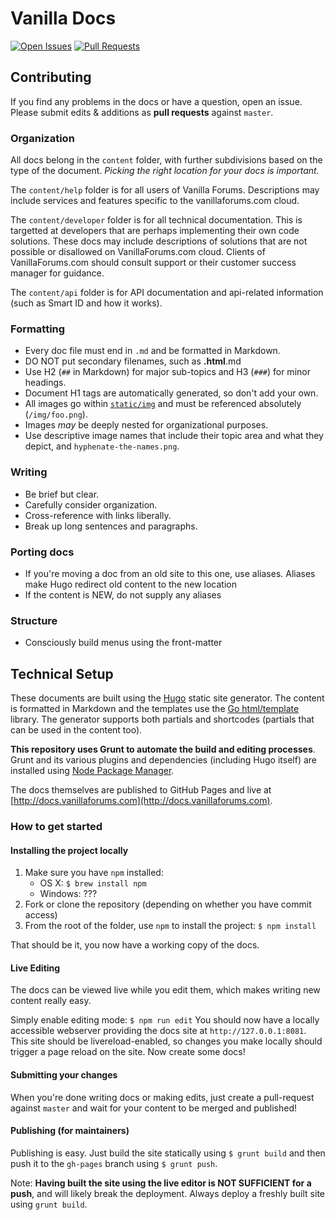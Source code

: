 # Vanilla Docs

[![Open Issues](http://img.shields.io/github/issues/vanilla/docs.svg?style=flat)](https://github.com/vanilla/docs/issues) [![Pull Requests](http://img.shields.io/github/issues-pr/vanilla/docs.svg?style=flat)](https://github.com/vanilla/docs/pulls)

## Contributing

If you find any problems in the docs or have a question, open an issue. Please submit edits & additions as __pull requests__ against `master`.

### Organization

All docs belong in the `content` folder, with further subdivisions based on the type of the document. *Picking the right location for your docs is important.*

The `content/help` folder is for all users of Vanilla Forums. Descriptions may include services and features specific to the vanillaforums.com cloud.

The `content/developer` folder is for all technical documentation. This is targetted at developers that are perhaps implementing their own code solutions. These docs may include descriptions of solutions that are not possible or disallowed on VanillaForums.com cloud. Clients of VanillaForums.com should consult support or their customer success manager for guidance.

The `content/api` folder is for API documentation and api-related information (such as Smart ID and how it works).

### Formatting

* Every doc file must end in `.md` and be formatted in Markdown.
* DO NOT put secondary filenames, such as <document>**.html**.md
* Use H2 (`##` in Markdown) for major sub-topics and H3 (`###`) for minor headings.
* Document H1 tags are automatically generated, so don't add your own.
* All images go within [`static/img`](static/img) and must be referenced absolutely (`/img/foo.png`).
* Images *may* be deeply nested for organizational purposes.
* Use descriptive image names that include their topic area and what they depict, and `hyphenate-the-names.png`.

### Writing

* Be brief but clear.
* Carefully consider organization.
* Cross-reference with links liberally.
* Break up long sentences and paragraphs.

### Porting docs

* If you're moving a doc from an old site to this one, use aliases. Aliases make Hugo redirect old content to the new location
* If the content is NEW, do not supply any aliases

### Structure

 * Consciously build menus using the front-matter

## Technical Setup

These documents are built using the [Hugo](https://gohugo.io) static site generator. The content is formatted in Markdown and the templates use the [Go html/template](http://gohugo.io/templates/go-templates/) library. The generator supports both partials and shortcodes (partials that can be used in the content too).

__This repository uses Grunt to automate the build and editing processes__. Grunt and its various plugins and dependencies (including Hugo itself) are installed using [Node Package Manager](https://www.npmjs.com/).

The docs themselves are published to GitHub Pages and live at [http://docs.vanillaforums.com](http://docs.vanillaforums.com).

### How to get started

#### Installing the project locally

1. Make sure you have `npm` installed:
	* OS X: `$ brew install npm`
	* Windows: ???
2. Fork or clone the repository (depending on whether you have commit access)
3. From the root of the folder, use `npm` to install the project: `$ npm install`

That should be it, you now have a working copy of the docs.

#### Live Editing 

The docs can be viewed live while you edit them, which makes writing new content really easy. 

Simply enable editing mode: `$ npm run edit`
You should now have a locally accessible webserver providing the docs site at `http://127.0.0.1:8081`. This site should be livereload-enabled, so changes you make locally should trigger a page reload on the site. Now create some docs!

#### Submitting your changes

When you're done writing docs or making edits, just create a pull-request against `master` and wait for your content to be merged and published!

#### Publishing (for maintainers)

Publishing is easy. Just build the site statically using `$ grunt build` and then push it to the `gh-pages` branch using `$ grunt push`. 

Note: **Having built the site using the live editor is NOT SUFFICIENT for a push**, and will likely break the deployment. Always deploy a freshly built site using `grunt build`.